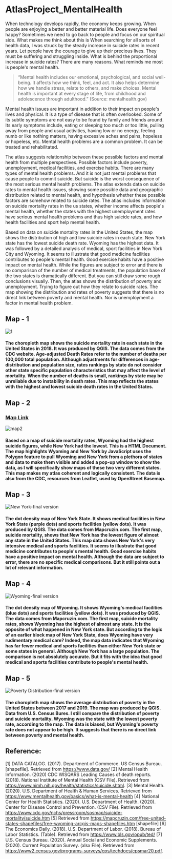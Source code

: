 # AtlasProject_MentalHealth

When technology develops rapidly, the economy keeps growing. When people are enjoying a better and better material life. Does everyone feel happy? Sometimes we need to go back to people and focus on our spiritual side. What makes me think about this is When searching for all sorts of health data, I was struck by the steady increase in suicide rates in recent years. Let people have the courage to give up their precious lives. They must be suffering and struggling inside. What is behind the proportional increase in suicide rates? There are many reasons. What reminds me most is people's mental health.

> “Mental health includes our emotional, psychological, and social well-being. It affects how we think, feel, and act. It also helps determine how we handle stress, relate to others, and make choices. Mental health is important at every stage of life, from childhood and adolescence through adulthood.” (Source: mentalhealth.gov)

Mental health issues are important in addition to their impact on people's lives and physical. It is a type of disease that is often overlooked. Some of its subtle symptoms are not easy to be found by family and friends around. Its early symptoms include, eating or sleeping too much or too little, pulling away from people and usual activities, having low or no energy, feeling numb or like nothing matters, having excessive aches and pains, hopeless or hopeless, etc. Mental health problems are a common problem. It can be treated and rehabilitated.

The atlas suggests relationship between these possible factors and mental health from multiple perspectives. Possible factors include poverty, unemployment, medical facilities, and exercise habits. There are many types of mental health problems. And it is not just mental problems that cause people to commit suicide. But suicide is the worst consequence of the most serious mental health problems. The atlas extends data on suicide rates to mental health issues, showing some possible data and geographic distribution related to mental health, and hypothesis whether these possible factors are somehow related to suicide rates. The atlas includes information on suicide mortality rates in the us states, whether income affects people's mental health, whether the states with the highest unemployment rates have serious mental health problems and thus high suicide rates, and how health facilities and sport help mental health.

Based on data on suicide mortality rates in the United States, the map shows the distribution of high and low suicide rates in each state. New York state has the lowest suicide death rate. Wyoming has the highest data. It was followed by a detailed analysis of medical, sport facilities in New York City and Wyoming. It seems to illustrate that good medicine facilities contributes to people's mental health. Good exercise habits have a positive impact on mental health. While the figures are subject to error and there is no comparison of the number of medical treatments, the population base of the two states is dramatically different. But you can still draw some rough conclusions visually. Then, the atlas shows the distribution of poverty and unemployment. Trying to figure out how they relate to suicide rates. The map showing the distribution and rates of poverty suggests that there is no direct link between poverty and mental health. Nor is unemployment a factor in mental health problem.

## Map - 1
![1](https://user-images.githubusercontent.com/77243665/120417126-2788be00-c313-11eb-82cb-01a60fd580c4.JPG)

#### The choropleth map shows the suicide mortality rate in each state in the United States in 2018. It was produced by QGIS. The data comes from the CDC website. Age-adjusted Death Rates refer to the number of deaths per 100,000 total population. Although adjustments for differences in age-distribution and population size, rates rankings by state do not consider other state specific population characteristics that may affect the level of mortality. When the number of deaths is small, rankings by state may be unreliable due to instability in death rates. This map reflects the states with the highest and lowest suicide death rates in the United States.

## Map - 2
### [Map Link](https://xiaoxixiaxx.github.io/AtlasProject_MentalHealth_QGIS/)
![map2](https://user-images.githubusercontent.com/77243665/120417462-b695d600-c313-11eb-8ca8-c26929d507dc.png)

#### Based on a map of suicide mortality rates, Wyoming had the highest suicide figures, while New York had the lowest. This is a HTML Document. The map highlights Wyoming and New York by JavaScript uses the Polygon feature to pull Wyoming and New York from a plethora of states and data to make them visible and added a pop-up window to show the data, as I will specifically show maps of these two very different states. This map makes my atlas coherent and logically consistent. The data is also from the CDC, resources from Leaflet, used by OpenStreet Basemap.

## Map - 3
![New York-final version](https://user-images.githubusercontent.com/77243665/120417632-05437000-c314-11eb-8e5e-67588c41e80f.png)
#### The dot density map of New York State. It shows medical facilities in New York State (purple dots) and sports facilities (yellow dots). It was produced by QGIS. The data comes from Mapcruzin.com. The first map, suicide mortality, shows that New York has the lowest figure of almost any state in the United States. This map data shows New York's very intensive medical and sports facilities. It seems to illustrate that good medicine contributes to people's mental health. Good exercise habits have a positive impact on mental health. Although the data are subject to error, there are no specific medical comparisons. But it still points out a lot of relevant information.

## Map - 4
![Wyoming-final version](https://user-images.githubusercontent.com/77243665/120417840-5bb0ae80-c314-11eb-8b16-2634209d0398.png)
#### The dot density map of Wyoming. It shows Wyoming's medical facilities (blue dots) and sports facilities (yellow dots). It was produced by QGIS. The data comes from Mapcruzin.com. The first map, suicide mortality rates, shows Wyoming has the highest of almost any state. It is the opposite of what happened in New York state. But according to the logic of an earlier block map of New York State, does Wyoming have very rudimentary medical care? Indeed, the map data indicates that Wyoming has far fewer medical and sports facilities than either New York state or some states in general. Although New York has a large population. The comparison is not absolutely accurate. But it fits with the idea that good medical and sports facilities contribute to people's mental health.

## Map - 5
![Poverty Distribution-final version](https://user-images.githubusercontent.com/77243665/120417971-974b7880-c314-11eb-8765-7e59c787c292.png)
#### The choropleth map shows the average distribution of poverty in the United States between 2017 and 2019. The map was produced by QGIS. Data from U.S. Census Bures. I still compare the distribution of poverty and suicide mortality. Wyoming was the state with the lowest poverty rate, according to the map. The data is biased, but Wyoming's poverty rate does not appear to be high. It suggests that there is no direct link between poverty and mental health.

## Reference:
[1] DATA CATALOG. (2017). Department of Commerce. US Census Bureau. [shapefile]. Retrieved from https://www.data.gov/
[2] Mental Health Information. (2020) CDC WISQARS Leading Causes of death reports. (2018). National Institute of Mental Health (CSV File). Retrieved from https://www.nimh.nih.gov/health/statistics/suicide.shtml.
[3] Mental Health. (2020). U.S. Department of Health & Human Services. Retrieved from https://www.mentalhealth.gov/basics/what-is-mental-health
[4] National Center for Health Statistics. (2020). U.S. Department of Health. (2020). Center for Disease Control and Prevention. (CSV File). Retrieved from https://www.cdc.gov/nchs/pressroom/sosmap/suicide-mortality/suicide.htm
[5] Retrieved from https://mapcruzin.com/free-united-states-shapefiles/free-wyoming-arcgis-maps-shapefiles.htm [shapefile]
[6] The Economics Daily. (2018). U.S. Department of Labor. (2018). Bureau of Labor Statistics. (Table). Retrieved from https://www.bls.gov/opub/ted/
[7] U.S. Census Bureau. (2020). Annual Social and Economic Supplements. (2020). Current Population Survey. (xlsx File). Retrieved from https://www2.census.gov/programs-surveys/cps/techdocs/cpsmar20.pdf.
